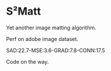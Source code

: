 # S²Matt

Yet another image matting algorithm.

Perf on adobe image dataset.

SAD:22.7-MSE:3.6-GRAD:7.8-CONN:17.5

Code on the way.
